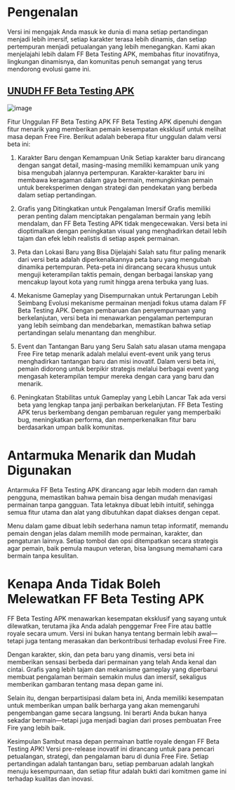 # Pengenalan

Versi ini mengajak Anda masuk ke dunia di mana setiap pertandingan menjadi lebih imersif, setiap karakter terasa lebih dinamis, dan setiap pertempuran menjadi petualangan yang lebih menegangkan. Kami akan menjelajahi lebih dalam FF Beta Testing APK, membahas fitur inovatifnya, lingkungan dinamisnya, dan komunitas penuh semangat yang terus mendorong evolusi game ini.

## [UNUDH FF Beta Testing APK](https://bom.so/fQ0ljw)

![image](https://github.com/user-attachments/assets/558a0576-6bee-4a02-bac5-17bb187eea70)

Fitur Unggulan FF Beta Testing APK
FF Beta Testing APK dipenuhi dengan fitur menarik yang memberikan pemain kesempatan eksklusif untuk melihat masa depan Free Fire. Berikut adalah beberapa fitur unggulan dalam versi beta ini:

1. Karakter Baru dengan Kemampuan Unik
Setiap karakter baru dirancang dengan sangat detail, masing-masing memiliki kemampuan unik yang bisa mengubah jalannya pertempuran. Karakter-karakter baru ini membawa keragaman dalam gaya bermain, memungkinkan pemain untuk bereksperimen dengan strategi dan pendekatan yang berbeda dalam setiap pertandingan.

2. Grafis yang Ditingkatkan untuk Pengalaman Imersif
Grafis memiliki peran penting dalam menciptakan pengalaman bermain yang lebih mendalam, dan FF Beta Testing APK tidak mengecewakan. Versi beta ini dioptimalkan dengan peningkatan visual yang menghadirkan detail lebih tajam dan efek lebih realistis di setiap aspek permainan.

3. Peta dan Lokasi Baru yang Bisa Dijelajahi
Salah satu fitur paling menarik dari versi beta adalah diperkenalkannya peta baru yang mengubah dinamika pertempuran. Peta-peta ini dirancang secara khusus untuk menguji keterampilan taktis pemain, dengan berbagai lanskap yang mencakup layout kota yang rumit hingga arena terbuka yang luas.

4. Mekanisme Gameplay yang Disempurnakan untuk Pertarungan Lebih Seimbang
Evolusi mekanisme permainan menjadi fokus utama dalam FF Beta Testing APK. Dengan pembaruan dan penyempurnaan yang berkelanjutan, versi beta ini menawarkan pengalaman pertempuran yang lebih seimbang dan mendebarkan, memastikan bahwa setiap pertandingan selalu menantang dan menghibur.

5. Event dan Tantangan Baru yang Seru
Salah satu alasan utama mengapa Free Fire tetap menarik adalah melalui event-event unik yang terus menghadirkan tantangan baru dan misi inovatif. Dalam versi beta ini, pemain didorong untuk berpikir strategis melalui berbagai event yang mengasah keterampilan tempur mereka dengan cara yang baru dan menarik.

6. Peningkatan Stabilitas untuk Gameplay yang Lebih Lancar
Tak ada versi beta yang lengkap tanpa janji perbaikan berkelanjutan. FF Beta Testing APK terus berkembang dengan pembaruan reguler yang memperbaiki bug, meningkatkan performa, dan memperkenalkan fitur baru berdasarkan umpan balik komunitas.

# Antarmuka Menarik dan Mudah Digunakan
Antarmuka FF Beta Testing APK dirancang agar lebih modern dan ramah pengguna, memastikan bahwa pemain bisa dengan mudah menavigasi permainan tanpa gangguan. Tata letaknya dibuat lebih intuitif, sehingga semua fitur utama dan alat yang dibutuhkan dapat diakses dengan cepat.

Menu dalam game dibuat lebih sederhana namun tetap informatif, memandu pemain dengan jelas dalam memilih mode permainan, karakter, dan pengaturan lainnya. Setiap tombol dan opsi ditempatkan secara strategis agar pemain, baik pemula maupun veteran, bisa langsung memahami cara bermain tanpa kesulitan.

# Kenapa Anda Tidak Boleh Melewatkan FF Beta Testing APK
FF Beta Testing APK menawarkan kesempatan eksklusif yang sayang untuk dilewatkan, terutama jika Anda adalah penggemar Free Fire atau battle royale secara umum. Versi ini bukan hanya tentang bermain lebih awal—tetapi juga tentang merasakan dan berkontribusi terhadap evolusi Free Fire.

Dengan karakter, skin, dan peta baru yang dinamis, versi beta ini memberikan sensasi berbeda dari permainan yang telah Anda kenal dan cintai. Grafis yang lebih tajam dan mekanisme gameplay yang diperbarui membuat pengalaman bermain semakin mulus dan imersif, sekaligus memberikan gambaran tentang masa depan game ini.

Selain itu, dengan berpartisipasi dalam beta ini, Anda memiliki kesempatan untuk memberikan umpan balik berharga yang akan memengaruhi pengembangan game secara langsung. Ini berarti Anda bukan hanya sekadar bermain—tetapi juga menjadi bagian dari proses pembuatan Free Fire yang lebih baik.

Kesimpulan
Sambut masa depan permainan battle royale dengan FF Beta Testing APK! Versi pre-release inovatif ini dirancang untuk para pencari petualangan, strategi, dan pengalaman baru di dunia Free Fire. Setiap pertandingan adalah tantangan baru, setiap pembaruan adalah langkah menuju kesempurnaan, dan setiap fitur adalah bukti dari komitmen game ini terhadap kualitas dan inovasi.
